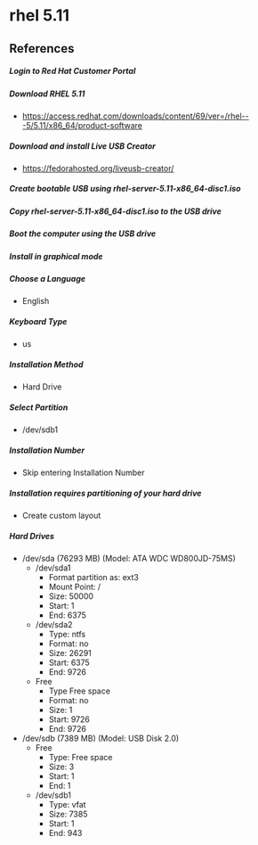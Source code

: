 # rhel 5.11

## References


##### Login to Red Hat Customer Portal

##### Download RHEL 5.11
* https://access.redhat.com/downloads/content/69/ver=/rhel---5/5.11/x86_64/product-software

##### Download and install Live USB Creator
* https://fedorahosted.org/liveusb-creator/

##### Create bootable USB using rhel-server-5.11-x86_64-disc1.iso

##### Copy rhel-server-5.11-x86_64-disc1.iso to the USB drive

##### Boot the computer using the USB drive

##### Install in graphical mode

##### Choose a Language
* English

##### Keyboard Type
* us

##### Installation Method
* Hard Drive

##### Select Partition
* /dev/sdb1

##### Installation Number
* Skip entering Installation Number

##### Installation requires partitioning of your hard drive
* Create custom layout

##### Hard Drives
* /dev/sda (76293 MB) (Model: ATA WDC WD800JD-75MS)
  * /dev/sda1
    * Format partition as: ext3
    * Mount Point: /
    * Size: 50000
    * Start: 1
    * End: 6375
  * /dev/sda2
    * Type: ntfs
    * Format: no
    * Size: 26291
    * Start: 6375
    * End: 9726
  * Free
    * Type Free space
    * Format: no
    * Size: 1
    * Start: 9726
    * End: 9726
* /dev/sdb (7389 MB) (Model: USB Disk 2.0)
  * Free
    * Type: Free space
    * Size: 3
    * Start: 1
    * End: 1
  * /dev/sdb1
    * Type: vfat
    * Size: 7385
    * Start: 1
    * End: 943



